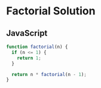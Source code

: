 # Factorial Solution

## JavaScript

```js
function factorial(n) {
  if (n <= 1) {
    return 1;
  }

  return n * factorial(n - 1);
}
```
